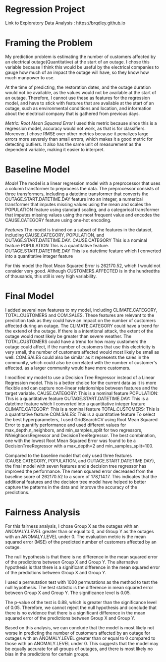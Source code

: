 # Regression Project
Link to Exploratory Data Analysis : https://brqdley.github.io

# Framing the Problem
My prediction problem is estimating the number of customers affected by an electrical outage(Quantitative) at the start of an outage.
I chose this variable because I think this would be useful by the electrical companies to gauge how much of an impact the outage will have,
so they know how much manpower to use.

At the time of predicting, the restoration dates, and the outage duration would not be available, 
as the values would not be available at the start of an outage. Therefore, I cannot use these as features for the regression model, and have to stick with features that are available at the start of an outage, such as environmental conditions and location, and information about the electrical company that is gathered from previous days.


*Metric: Root Mean Squared Error*
I used this metric because since this is a regression model, accuracy would not work, as that is for classifiers. Moreover, I chose RMSE over other metrics because it penalizes large errors more severely than small errors, which makes it a good metric for detecting outliers. It also has the same unit of measurement as the dependent variable, making it easier to interpret. 

# Baseline Model

*Model*
The model is a linear regression model with a preprocessor that uses a column transformer to preprocess the data. The preprocessor consists of three transformers, including a datetime transformer that converts the OUTAGE.START.DATETIME.DAY feature into an integer, a numerical transformer that imputes missing values using the mean and scales the POPULATION feature using standard scaling, and a categorical transformer that imputes missing values using the most frequent value and encodes the CAUSE.CATEGORY feature using one-hot encoding.

*Features*
The model is trained on a subset of the features in the dataset, including CAUSE.CATEGORY, POPULATION, and OUTAGE.START.DATETIME.DAY.
  CAUSE.CATEGORY This is a nominal feature
  POPULATION This is a quantitative feature. 
  OUTAGE.START.DATETIME.DAY This is a datetime feature which I converted into a quantitative integer feature

For this model the Root Mean Squared Error is 262170.52, which I would not consider very good. Although CUSTOMERS.AFFECTED is in the hundredths of thousands, this still is very high variability.


# Final Model
I added several new features to my model, including CLIMATE.CATEGORY, TOTAL.CUSTOMERS and COM.SALES. These features are relevant to the prediction task as they could have an impact on the number of customers affected during an outage. The CLIMATE.CATEGORY could have a trend for the extend of the outage. If there is a intentional attack, the extent of the outage would most likely be greater than severe weather. The TOTAL.CUSTOMERS could have a trend for how many customers the outage could affect, if the number of customers that use this electricity is very small, the number of customers affected would most likely be small as well. COM.SALES could also be similar as it represents the sales in the community, which could also be correlated with the number of customer's affected. as a larger community would have more customers.

I modified my model to use a Decision Tree Regressor instead of a Linear Regression model. This is a better choice for the current data as it is more flexible and can capture non-linear relationships between features and the target variable.
  CAUSE.CATEGORY: This is a nominal feature 
  POPULATION: This is a quantitative feature 
  OUTAGE.START.DATETIME.DAY: This is a datetime feature which I converted into a quantitative integer feature
  CLIMATE.CATEGORY: This is a nominal feature 
  TOTAL.CUSTOMERS: This is a quantitative feature
  COM.SALES: This is a quantitative feature 
To select the best hyperparameters, I  used GridSearchCV using Root Mean Squared Error to quantify performance and used different values for max_depth,n_neighbors, and min_samples_split for two regressors, NNeighborsRegressor and DecisionTreeRegressor. The best combination, one with the lowest Root Mean Squared Error was found to be a DecisionTreeRegressor with a max_depth=2 and min_samples_split=100.

Compared to the baseline model that only used three features (CAUSE.CATEGORY, POPULATION, and OUTAGE.START.DATETIME.DAY), the final model with seven features and a decision tree regressor has improved the performance. The mean squared error decreased from the baseline score of 262170.52 to a score of 178,114.17. This indicates that the additional features and the decision tree model have helped to better capture the patterns in the data and improve the accuracy of the predictions.

# Fairness Analysis
For this fairness analysis, I chose Group X as the outages with an ANOMALY.LEVEL greater than or equal to 0, and Group Y as the outages with an ANOMALY.LEVEL under 0. The evaluation metric is the mean squared error (MSE) of the predicted number of customers affected by an outage.

The null hypothesis is that there is no difference in the mean squared error of the predictions between Group X and Group Y. The alternative hypothesis is that there is a significant difference in the mean squared error of the predictions between Group X and Group Y.

I used a permutation test with 1000 permutations as the method to test the null hypothesis. The test statistic is the difference in mean squared error between Group X and Group Y. The significance level is 0.05.

The p-value of the test is 0.88, which is greater than the significance level of 0.05. Therefore, we cannot reject the null hypothesis and conclude that there is no evidence that there is a significant difference in the mean squared error of the predictions between Group X and Group Y.

Based on this analysis, we can conclude that the model is most likely not worse in predicting the number of customers affected by an outage for outages with an ANOMALY.LEVEL greater than or equal to 0 compared to those with an ANOMALY.LEVEL under 0. This suggests that the model may be equally accurate for all groups of outages, and there is most likely no bias in the predictions for certain groups.


